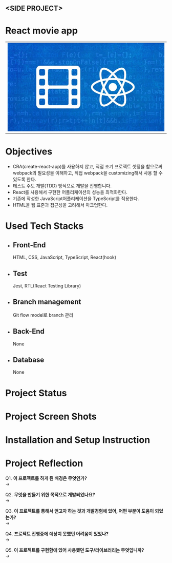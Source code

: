<link rel="stylesheet" href="./style.css"/>

## \<SIDE PROJECT>

# React movie app

<table>
    <tr>
        <td align="center">
            <img src="img/main_image.jpeg" alt="메인 이미지"/>
        </td>
    </tr>
</table>

# **Objectives**

- CRA(create-react-app)를 사용하지 않고, 직접 초기 프로젝트 셋팅을 함으로써 webpack의 필요성을 이해하고, 직접 webpack을 customizing해서 사용 할 수 있도록 한다.
- 테스트 주도 개발(TDD) 방식으로 개발을 진행합니다.
- React를 사용해서 구현한 어플리케이션의 성능을 최적화한다.
- 기존에 작성한 JavaScript어플리케이션을 TypeScript를 적용한다.
- HTML을 웹 표준과 접근성을 고려해서 마크업한다.

# **Used Tech Stacks**

- ## Front-End
  HTML, CSS, JavaScript, TypeScript, React(hook)
- ## Test
  Jest, RTL(React Testing Library)
- ## Branch management
  Git flow model로 branch 관리
- ## Back-End
  None
- ## Database
  None

# **Project Status**

# **Project Screen Shots**

# **Installation and Setup Instruction**

# **Project Reflection**

Q1.&nbsp;<b>이 프로젝트를 하게 된 배경은 무엇인가?</b> <br/>
→

Q2.&nbsp;<b>무엇을 만들기 위한 목적으로 개발되었나요?</b> <br/>
→

Q3.&nbsp;<b>이 프로젝트를 통해서 얻고자 하는 것과 개발경험에 있어, 어떤 부분이 도움이 되었는가?</b> <br/>
→

Q4.&nbsp;<b>프로젝트 진행중에 예상치 못했던 어려움이 있었나?</b> <br/>
→

Q5.&nbsp;<b>이 프로젝트를 구현함에 있어 사용했던 도구/라이브러리는 무엇입니까?</b> <br/>
→
